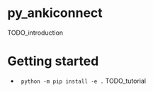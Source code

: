 
# py_ankiconnect
TODO_introduction

# Getting started
* ` python -m pip install -e .`
TODO_tutorial
